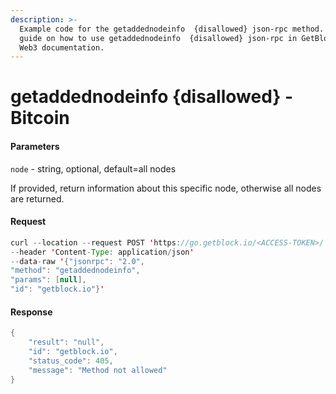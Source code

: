 ```yaml
---
description: >-
  Example code for the getaddednodeinfo  {disallowed} json-rpc method. Сomplete
  guide on how to use getaddednodeinfo  {disallowed} json-rpc in GetBlock.io
  Web3 documentation.
---
```


# getaddednodeinfo {disallowed} - Bitcoin

#### Parameters

`node` - string, optional, default=all nodes

If provided, return information about this specific node, otherwise all nodes are returned.

#### Request

```java
curl --location --request POST 'https://go.getblock.io/<ACCESS-TOKEN>/' 
--header 'Content-Type: application/json' 
--data-raw '{"jsonrpc": "2.0",
"method": "getaddednodeinfo",
"params": [null],
"id": "getblock.io"}'
```

#### Response

```java
{
    "result": "null",
    "id": "getblock.io",
    "status_code": 405,
    "message": "Method not allowed"
}
```
